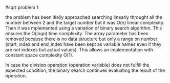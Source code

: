#sqrt problem 1

the problem has been itially approached searching linearly throught all the number between 2 and the target number but it was O(n) linear complexity.
Then it was mplemented using a variation of binary search algorithm. This ensures the O(logn) time complexity.
The array parameter has been removed because there is no data structure but only a range on number (start_index and end_index have been kept as variable names even if they are not indexes but actual values). This allows an implementation with constant space complexity O(1).

In case the division operation (operation variable) does not fulfill the expected condition, the binary search continues evaluating the result of the operation.